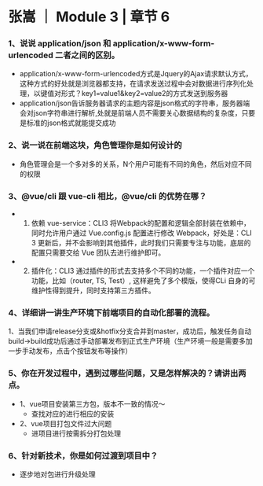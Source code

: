 # 张嵩 ｜ Module 3 | 章节 6

### 1、说说 application/json 和 application/x-www-form-urlencoded 二者之间的区别。
- application/x-www-form-urlencoded方式是Jquery的Ajax请求默认方式，这种方式的好处就是浏览器都支持，在请求发送过程中会对数据进行序列化处理，以键值对形式？key1=value1&key2=value2的方式发送到服务器
- application/json告诉服务器请求的主题内容是json格式的字符串，服务器端会对json字符串进行解析,处就是前端人员不需要关心数据结构的复杂度，只要是标准的json格式就能提交成功

### 2、说一说在前端这块，角色管理你是如何设计的
- 角色管理会是一个多对多的关系，N个用户可能有不同的角色，然后对应不同的权限

### 3、@vue/cli 跟 vue-cli 相比，@vue/cli 的优势在哪？
- 1. 依赖 vue-service：CLI3 将Webpack的配置和逻辑全部封装在依赖中，同时允许用户通过 Vue.config.js 配置进行修改 Webpack，好处是：CLI 3 更新后，并不会影响到其他插件，此时我们只需要专注与功能，底层的配置只需要交给 Vue 团队去进行维护即可。
- 2. 插件化：CLI3 通过插件的形式去支持多个不同的功能，一个插件对应一个功能，比如（router, TS, Test）, 这样避免了多个模版，使得CLi 自身的可维护性得到提升，同时支持第三方插件。

### 4、详细讲一讲生产环境下前端项目的自动化部署的流程。
1、当我们申请release分支或&hotfix分支合并到master，成功后，触发任务自动build->build成功后通过手动部署发布到正式生产环境（生产环境一般是需要多加一步手动发布，点击个按钮发布等操作）

### 5、你在开发过程中，遇到过哪些问题，又是怎样解决的？请讲出两点。
- 1、vue项目安装第三方包，版本不一致的情况～
  - 查找对应的进行相应的安装
- 2、vue项目打包文件过大问题
  - 进项目进行按需拆分打包处理

### 6、针对新技术，你是如何过渡到项目中？
- 逐步地对包进行升级处理